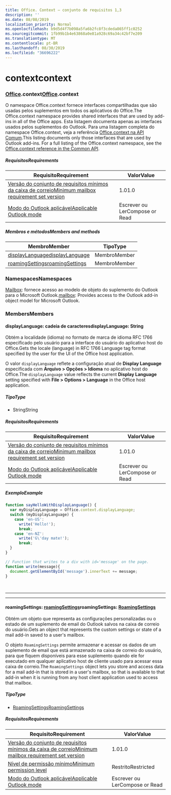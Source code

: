 ```yaml
---
title: Office. Context – conjunto de requisitos 1,3
description: ''
ms.date: 08/08/2019
localization_priority: Normal
ms.openlocfilehash: b9d5d4f7b098a5fa6b2fc8f3cdeda865ff1c0252
ms.sourcegitcommit: 1fb99b1b4e63868a0e81a928c69a34c42bf7e209
ms.translationtype: MT
ms.contentlocale: pt-BR
ms.lasthandoff: 08/30/2019
ms.locfileid: "36696222"
---
```

# <a name="context"></a><span data-ttu-id="89dac-102">context</span><span class="sxs-lookup"><span data-stu-id="89dac-102">context</span></span>

### <a name="officeofficemdcontext"></a><span data-ttu-id="89dac-103">[Office](Office.md).context</span><span class="sxs-lookup"><span data-stu-id="89dac-103">[Office](Office.md).context</span></span>

<span data-ttu-id="89dac-104">O namespace Office.context fornece interfaces compartilhadas que são usadas pelos suplementos em todos os aplicativos do Office.</span><span class="sxs-lookup"><span data-stu-id="89dac-104">The Office.context namespace provides shared interfaces that are used by add-ins in all of the Office apps.</span></span> <span data-ttu-id="89dac-105">Esta listagem documenta apenas as interfaces usados pelos suplementos do Outlook. Para uma listagem completa do namespace Office.context, veja a referência [Office.context na API Comum](/javascript/api/office/office.context).</span><span class="sxs-lookup"><span data-stu-id="89dac-105">This listing documents only those interfaces that are used by Outlook add-ins. For a full listing of the Office.context namespace, see the [Office.context reference in the Common API](/javascript/api/office/office.context).</span></span>

##### <a name="requirements"></a><span data-ttu-id="89dac-106">Requisitos</span><span class="sxs-lookup"><span data-stu-id="89dac-106">Requirements</span></span>

|<span data-ttu-id="89dac-107">Requisito</span><span class="sxs-lookup"><span data-stu-id="89dac-107">Requirement</span></span>| <span data-ttu-id="89dac-108">Valor</span><span class="sxs-lookup"><span data-stu-id="89dac-108">Value</span></span>|
|---|---|
|[<span data-ttu-id="89dac-109">Versão do conjunto de requisitos mínimos da caixa de correio</span><span class="sxs-lookup"><span data-stu-id="89dac-109">Minimum mailbox requirement set version</span></span>](/office/dev/add-ins/reference/requirement-sets/outlook-api-requirement-sets)| <span data-ttu-id="89dac-110">1.0</span><span class="sxs-lookup"><span data-stu-id="89dac-110">1.0</span></span>|
|[<span data-ttu-id="89dac-111">Modo do Outlook aplicável</span><span class="sxs-lookup"><span data-stu-id="89dac-111">Applicable Outlook mode</span></span>](/outlook/add-ins/#extension-points)| <span data-ttu-id="89dac-112">Escrever ou Ler</span><span class="sxs-lookup"><span data-stu-id="89dac-112">Compose or Read</span></span>|

##### <a name="members-and-methods"></a><span data-ttu-id="89dac-113">Membros e métodos</span><span class="sxs-lookup"><span data-stu-id="89dac-113">Members and methods</span></span>

| <span data-ttu-id="89dac-114">Membro</span><span class="sxs-lookup"><span data-stu-id="89dac-114">Member</span></span> | <span data-ttu-id="89dac-115">Tipo</span><span class="sxs-lookup"><span data-stu-id="89dac-115">Type</span></span> |
|--------|------|
| [<span data-ttu-id="89dac-116">displayLanguage</span><span class="sxs-lookup"><span data-stu-id="89dac-116">displayLanguage</span></span>](#displaylanguage-string) | <span data-ttu-id="89dac-117">Membro</span><span class="sxs-lookup"><span data-stu-id="89dac-117">Member</span></span> |
| [<span data-ttu-id="89dac-118">roamingSettings</span><span class="sxs-lookup"><span data-stu-id="89dac-118">roamingSettings</span></span>](#roamingsettings-roamingsettings) | <span data-ttu-id="89dac-119">Membro</span><span class="sxs-lookup"><span data-stu-id="89dac-119">Member</span></span> |

### <a name="namespaces"></a><span data-ttu-id="89dac-120">Namespaces</span><span class="sxs-lookup"><span data-stu-id="89dac-120">Namespaces</span></span>

<span data-ttu-id="89dac-121">[Mailbox](office.context.mailbox.md): fornece acesso ao modelo de objeto do suplemento do Outlook para o Microsoft Outlook.</span><span class="sxs-lookup"><span data-stu-id="89dac-121">[mailbox](office.context.mailbox.md): Provides access to the Outlook add-in object model for Microsoft Outlook.</span></span>

### <a name="members"></a><span data-ttu-id="89dac-122">Members</span><span class="sxs-lookup"><span data-stu-id="89dac-122">Members</span></span>

#### <a name="displaylanguage-string"></a><span data-ttu-id="89dac-123">displayLanguage: cadeia de caracteres</span><span class="sxs-lookup"><span data-stu-id="89dac-123">displayLanguage: String</span></span>

<span data-ttu-id="89dac-124">Obtém a localidade (idioma) no formato de marca de idioma RFC 1766 especificado pelo usuário para a interface do usuário do aplicativo host do Office.</span><span class="sxs-lookup"><span data-stu-id="89dac-124">Gets the locale (language) in RFC 1766 Language tag format specified by the user for the UI of the Office host application.</span></span>

<span data-ttu-id="89dac-125">O valor `displayLanguage` reflete a configuração atual de **Display Language** especificada com **Arquivo > Opções > Idioma** no aplicativo host do Office.</span><span class="sxs-lookup"><span data-stu-id="89dac-125">The `displayLanguage` value reflects the current **Display Language** setting specified with **File > Options > Language** in the Office host application.</span></span>

##### <a name="type"></a><span data-ttu-id="89dac-126">Tipo</span><span class="sxs-lookup"><span data-stu-id="89dac-126">Type</span></span>

*   <span data-ttu-id="89dac-127">String</span><span class="sxs-lookup"><span data-stu-id="89dac-127">String</span></span>

##### <a name="requirements"></a><span data-ttu-id="89dac-128">Requisitos</span><span class="sxs-lookup"><span data-stu-id="89dac-128">Requirements</span></span>

|<span data-ttu-id="89dac-129">Requisito</span><span class="sxs-lookup"><span data-stu-id="89dac-129">Requirement</span></span>| <span data-ttu-id="89dac-130">Valor</span><span class="sxs-lookup"><span data-stu-id="89dac-130">Value</span></span>|
|---|---|
|[<span data-ttu-id="89dac-131">Versão do conjunto de requisitos mínimos da caixa de correio</span><span class="sxs-lookup"><span data-stu-id="89dac-131">Minimum mailbox requirement set version</span></span>](/office/dev/add-ins/reference/requirement-sets/outlook-api-requirement-sets)| <span data-ttu-id="89dac-132">1.0</span><span class="sxs-lookup"><span data-stu-id="89dac-132">1.0</span></span>|
|[<span data-ttu-id="89dac-133">Modo do Outlook aplicável</span><span class="sxs-lookup"><span data-stu-id="89dac-133">Applicable Outlook mode</span></span>](/outlook/add-ins/#extension-points)| <span data-ttu-id="89dac-134">Escrever ou Ler</span><span class="sxs-lookup"><span data-stu-id="89dac-134">Compose or Read</span></span>|

##### <a name="example"></a><span data-ttu-id="89dac-135">Exemplo</span><span class="sxs-lookup"><span data-stu-id="89dac-135">Example</span></span>

```js
function sayHelloWithDisplayLanguage() {
  var myDisplayLanguage = Office.context.displayLanguage;
  switch (myDisplayLanguage) {
    case 'en-US':
      write('Hello!');
      break;
    case 'en-NZ':
      write('G\'day mate!');
      break;
  }
}

// Function that writes to a div with id='message' on the page.
function write(message){
  document.getElementById('message').innerText += message;
}
```

<br>

---
---

#### <a name="roamingsettings-roamingsettingsjavascriptapioutlookofficeroamingsettingsviewoutlook-js-13"></a><span data-ttu-id="89dac-136">roamingSettings: [roamingSettings](/javascript/api/outlook/office.RoamingSettings?view=outlook-js-1.3)</span><span class="sxs-lookup"><span data-stu-id="89dac-136">roamingSettings: [RoamingSettings](/javascript/api/outlook/office.RoamingSettings?view=outlook-js-1.3)</span></span>

<span data-ttu-id="89dac-137">Obtém um objeto que representa as configurações personalizadas ou o estado de um suplemento de email do Outlook salvos na caixa de correio do usuário.</span><span class="sxs-lookup"><span data-stu-id="89dac-137">Gets an object that represents the custom settings or state of a mail add-in saved to a user's mailbox.</span></span>

<span data-ttu-id="89dac-138">O objeto `RoamingSettings` permite armazenar e acessar os dados de um suplemento de email que está armazenado na caixa de correio do usuário, para que fiquem disponíveis para esse suplemento quando ele for executado em qualquer aplicativo host de cliente usado para acessar essa caixa de correio.</span><span class="sxs-lookup"><span data-stu-id="89dac-138">The `RoamingSettings` object lets you store and access data for a mail add-in that is stored in a user's mailbox, so that is available to that add-in when it is running from any host client application used to access that mailbox.</span></span>

##### <a name="type"></a><span data-ttu-id="89dac-139">Tipo</span><span class="sxs-lookup"><span data-stu-id="89dac-139">Type</span></span>

*   [<span data-ttu-id="89dac-140">RoamingSettings</span><span class="sxs-lookup"><span data-stu-id="89dac-140">RoamingSettings</span></span>](/javascript/api/outlook/office.RoamingSettings?view=outlook-js-1.3)

##### <a name="requirements"></a><span data-ttu-id="89dac-141">Requisitos</span><span class="sxs-lookup"><span data-stu-id="89dac-141">Requirements</span></span>

|<span data-ttu-id="89dac-142">Requisito</span><span class="sxs-lookup"><span data-stu-id="89dac-142">Requirement</span></span>| <span data-ttu-id="89dac-143">Valor</span><span class="sxs-lookup"><span data-stu-id="89dac-143">Value</span></span>|
|---|---|
|[<span data-ttu-id="89dac-144">Versão do conjunto de requisitos mínimos da caixa de correio</span><span class="sxs-lookup"><span data-stu-id="89dac-144">Minimum mailbox requirement set version</span></span>](/office/dev/add-ins/reference/requirement-sets/outlook-api-requirement-sets)| <span data-ttu-id="89dac-145">1.0</span><span class="sxs-lookup"><span data-stu-id="89dac-145">1.0</span></span>|
|[<span data-ttu-id="89dac-146">Nível de permissão mínimo</span><span class="sxs-lookup"><span data-stu-id="89dac-146">Minimum permission level</span></span>](/outlook/add-ins/understanding-outlook-add-in-permissions)| <span data-ttu-id="89dac-147">Restrito</span><span class="sxs-lookup"><span data-stu-id="89dac-147">Restricted</span></span>|
|[<span data-ttu-id="89dac-148">Modo do Outlook aplicável</span><span class="sxs-lookup"><span data-stu-id="89dac-148">Applicable Outlook mode</span></span>](/outlook/add-ins/#extension-points)| <span data-ttu-id="89dac-149">Escrever ou Ler</span><span class="sxs-lookup"><span data-stu-id="89dac-149">Compose or Read</span></span>|
